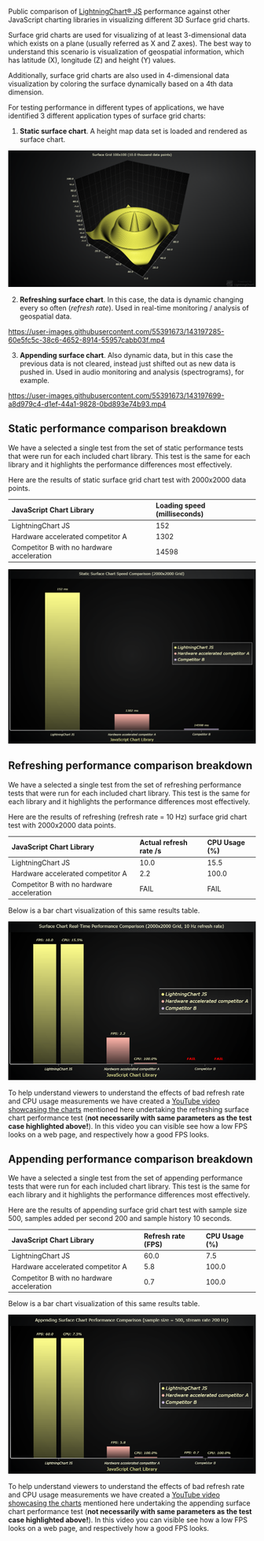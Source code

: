 Public comparison of [LightningChart® JS](https://www.arction.com/lightningchart-js/) performance against other JavaScript charting libraries in visualizing different 3D Surface grid charts.

Surface grid charts are used for visualizing of at least 3-dimensional data which exists on a plane (usually referred as X and Z axes). The best way to understand this scenario is visualization of geospatial information, which has latitude (X), longitude (Z) and height (Y) values.

Additionally, surface grid charts are also used in 4-dimensional data visualization by coloring the surface dynamically based on a 4th data dimension.

For testing performance in different types of applications, we have identified 3 different application types of surface grid charts:

1. **Static surface chart**. A height map data set is loaded and rendered as surface chart.

![](static.png)

2. **Refreshing surface chart**. In this case, the data is dynamic changing every so often (_refresh rate_). Used in real-time monitoring / analysis of geospatial data.

https://user-images.githubusercontent.com/55391673/143197285-60e5fc5c-38c6-4652-8914-55957cabb03f.mp4

3. **Appending surface chart**. Also dynamic data, but in this case the previous data is not cleared, instead just shifted out as new data is pushed in. Used in audio monitoring and analysis (spectrograms), for example.

https://user-images.githubusercontent.com/55391673/143197699-a8d979c4-d1ef-44a1-9828-0bd893e74b93.mp4

## Static performance comparison breakdown

We have a selected a single test from the set of static performance tests that were run for each included chart library. This test is the same for each library and it highlights the performance differences most effectively.

Here are the results of static surface grid chart test with 2000x2000 data points.

| JavaScript Chart Library | Loading speed (milliseconds) |
|:---|:---|
| LightningChart JS | 152 |
| Hardware accelerated competitor A | 1302 |
| Competitor B with no hardware acceleration | 14598 |

![](./bench/analysis/visualization-static-2000x2000.PNG)

## Refreshing performance comparison breakdown

We have a selected a single test from the set of refreshing performance tests that were run for each included chart library. This test is the same for each library and it highlights the performance differences most effectively.

Here are the results of refreshing (refresh rate = 10 Hz) surface grid chart test with 2000x2000 data points.

| JavaScript Chart Library | Actual refresh rate /s | CPU Usage (%) |
|:---|:---|:---|
| LightningChart JS | 10.0 | 15.5 |
| Hardware accelerated competitor A | 2.2 | 100.0 |
| Competitor B with no hardware acceleration | FAIL | FAIL |

Below is a bar chart visualization of this same results table.

![](./bench/analysis/visualization-refresh-2000x2000.PNG)

To help understand viewers to understand the effects of bad refresh rate and CPU usage measurements we have created a [YouTube video showcasing the charts](https://www.youtube.com/watch?v=Op_iu5urRk0) mentioned here undertaking the refreshing surface chart performance test (**not necessarily with same parameters as the test case highlighted above!**). In this video you can visible see how a low FPS looks on a web page, and respectively how a good FPS looks.

## Appending performance comparison breakdown

We have a selected a single test from the set of appending performance tests that were run for each included chart library. This test is the same for each library and it highlights the performance differences most effectively.

Here are the results of appending surface grid chart test with sample size 500, samples added per second 200 and sample history 10 seconds.

| JavaScript Chart Library | Refresh rate (FPS) | CPU Usage (%) |
|:---|:---|:---|
| LightningChart JS | 60.0 | 7.5 |
| Hardware accelerated competitor A | 5.8 | 100.0 |
| Competitor B with no hardware acceleration | 0.7 | 100.0 |

Below is a bar chart visualization of this same results table.

![](./bench/analysis/visualization-append-sample500_200hz.PNG)

To help understand viewers to understand the effects of bad refresh rate and CPU usage measurements we have created a [YouTube video showcasing the charts](https://www.youtube.com/watch?v=Vlwf6n3ptFc) mentioned here undertaking the appending surface chart performance test (**not necessarily with same parameters as the test case highlighted above!**). In this video you can visible see how a low FPS looks on a web page, and respectively how a good FPS looks.
